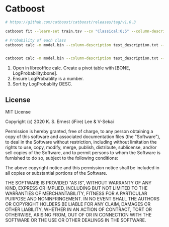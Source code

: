 # Catboost

```bash
# https://github.com/catboost/catboost/releases/tag/v1.0.3

catboost fit --learn-set train.tsv --cv "Classical:0;5" --column-description train_description.txt --custom-loss="Precision,Recall" --logging-level Verbose --loss-function MultiClassOneVsAll --has-header --task-type GPU --od-pval 0.01 --model-format CatboostBinary

# Probability of each class
catboost calc -m model.bin --column-description test_description.txt --output-columns "LogProbability,BONE" --input-path test.tsv  --output-path stream://stdout --has-header


catboost calc -m model.bin --column-description test_description.txt --output-columns "LogProbability,BONE" --input-path test.tsv  --output-path output.tsv --has-header
```

1. Open in libreoffice calc. Create a pivot table with [BONE, LogProbability:bone].
1. Ensure LogProbablity is a number.
1. Sort by LogProbablity DESC.

## License

MIT License

Copyright (c) 2020 K. S. Ernest (iFire) Lee & V-Sekai

Permission is hereby granted, free of charge, to any person obtaining a copy
of this software and associated documentation files (the "Software"), to deal
in the Software without restriction, including without limitation the rights
to use, copy, modify, merge, publish, distribute, sublicense, and/or sell
copies of the Software, and to permit persons to whom the Software is
furnished to do so, subject to the following conditions:

The above copyright notice and this permission notice shall be included in all
copies or substantial portions of the Software.

THE SOFTWARE IS PROVIDED "AS IS", WITHOUT WARRANTY OF ANY KIND, EXPRESS OR
IMPLIED, INCLUDING BUT NOT LIMITED TO THE WARRANTIES OF MERCHANTABILITY,
FITNESS FOR A PARTICULAR PURPOSE AND NONINFRINGEMENT. IN NO EVENT SHALL THE
AUTHORS OR COPYRIGHT HOLDERS BE LIABLE FOR ANY CLAIM, DAMAGES OR OTHER
LIABILITY, WHETHER IN AN ACTION OF CONTRACT, TORT OR OTHERWISE, ARISING FROM,
OUT OF OR IN CONNECTION WITH THE SOFTWARE OR THE USE OR OTHER DEALINGS IN THE
SOFTWARE.
